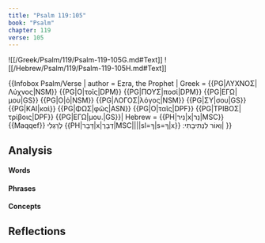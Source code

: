 ```yaml
---
title: "Psalm 119:105"
book: "Psalm"
chapter: 119
verse: 105
---
```

![[/Greek/Psalm/119/Psalm-119-105G.md#Text]]
![[/Hebrew/Psalm/119/Psalm-119-105H.md#Text]]

{{Infobox Psalm/Verse |
  author = Ezra, the Prophet |
  Greek = {{PG|ΛΥΧΝΟΣ|Λύχνος|NSM}} {{PG|Ο|τοῖς|DPM}} {{PG|ΠΟΥΣ|ποσί|DPM}} {{PG|ΕΓΩ|μου|GS}} {{PG|Ο|ὁ|NSM}} {{PG|ΛΟΓΟΣ|λόγος|NSM}} {{PG|ΣΥ|σου|GS}} {{PG|ΚΑΙ|καὶ}} {{PG|ΦΩΣ|φῶς|ASN}} {{PG|Ο|ταῖς|DPF}} {{PG|ΤΡΙΒΟΣ|τρίβοις|DPF}} {{PG|ΕΓΩ|μου.|GS}}|
  Hebrew = {{PH|נִיר|x|נֵר|MSC}}{{Maqqef}}
לְרַגְלִי
{{PH|דָּבָר|x|דְבָרֶ|MSC||||sl=ךָ|s=ךָ|x}}
וְאוֹר
לִנְתִיבָתִי
׃|
}}

## Analysis

#### Words

#### Phrases

#### Concepts

## Reflections
